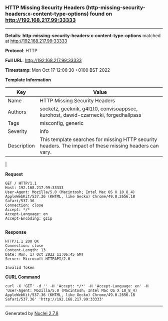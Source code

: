 ### HTTP Missing Security Headers (http-missing-security-headers:x-content-type-options) found on http://192.168.217.99:33333
---
**Details**: **http-missing-security-headers:x-content-type-options**  matched at http://192.168.217.99:33333

**Protocol**: HTTP

**Full URL**: http://192.168.217.99:33333

**Timestamp**: Mon Oct 17 12:06:30 +0100 BST 2022

**Template Information**

| Key | Value |
|---|---|
| Name | HTTP Missing Security Headers |
| Authors | socketz, geeknik, g4l1t0, convisoappsec, kurohost, dawid-czarnecki, forgedhallpass |
| Tags | misconfig, generic |
| Severity | info |
| Description | This template searches for missing HTTP security headers. The impact of these missing headers can vary.
 |

**Request**
```http
GET / HTTP/1.1
Host: 192.168.217.99:33333
User-Agent: Mozilla/5.0 (Macintosh; Intel Mac OS X 10_8_4) AppleWebKit/537.36 (KHTML, like Gecko) Chrome/49.0.2656.18 Safari/537.36
Connection: close
Accept: */*
Accept-Language: en
Accept-Encoding: gzip


```

**Response**
```http
HTTP/1.1 200 OK
Connection: close
Content-Length: 13
Date: Mon, 17 Oct 2022 11:06:45 GMT
Server: Microsoft-HTTPAPI/2.0

Invalid Token
```


**CURL Command**
```
curl -X 'GET' -d '' -H 'Accept: */*' -H 'Accept-Language: en' -H 'User-Agent: Mozilla/5.0 (Macintosh; Intel Mac OS X 10_8_4) AppleWebKit/537.36 (KHTML, like Gecko) Chrome/49.0.2656.18 Safari/537.36' 'http://192.168.217.99:33333'
```
---
Generated by [Nuclei 2.7.8](https://github.com/projectdiscovery/nuclei)